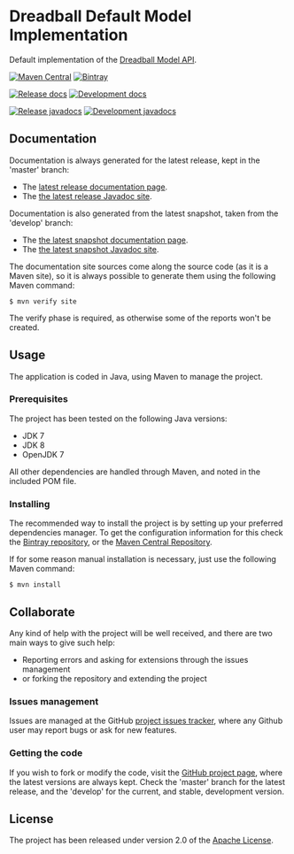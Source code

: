 # Dreadball Default Model Implementation

Default implementation of the [Dreadball Model API][dreadball-model-api].

[![Maven Central](https://img.shields.io/maven-central/v/com.wandrell.tabletop.dreadball/dreadball-model-default.svg)][maven-repo]
[![Bintray](https://api.bintray.com/packages/bernardo-mg/tabletop-toolkits/dreadball-model-default/images/download.svg)][bintray-repo]

[![Release docs](https://img.shields.io/badge/docs-release-blue.svg)][site-release]
[![Development docs](https://img.shields.io/badge/docs-develop-blue.svg)][site-develop]

[![Release javadocs](https://img.shields.io/badge/javadocs-release-blue.svg)][javadoc-release]
[![Development javadocs](https://img.shields.io/badge/javadocs-develop-blue.svg)][javadoc-develop]

## Documentation

Documentation is always generated for the latest release, kept in the 'master' branch:

- The [latest release documentation page][site-release].
- The [the latest release Javadoc site][javadoc-release].

Documentation is also generated from the latest snapshot, taken from the 'develop' branch:

- The [the latest snapshot documentation page][site-develop].
- The [the latest snapshot Javadoc site][javadoc-develop].

The documentation site sources come along the source code (as it is a Maven site), so it is always possible to generate them using the following Maven command:

```
$ mvn verify site
```

The verify phase is required, as otherwise some of the reports won't be created.

## Usage

The application is coded in Java, using Maven to manage the project.

### Prerequisites

The project has been tested on the following Java versions:
* JDK 7
* JDK 8
* OpenJDK 7

All other dependencies are handled through Maven, and noted in the included POM file.

### Installing

The recommended way to install the project is by setting up your preferred dependencies manager. To get the configuration information for this check the [Bintray repository][bintray-repo], or the [Maven Central Repository][maven-repo].

If for some reason manual installation is necessary, just use the following Maven command:

```
$ mvn install
```

## Collaborate

Any kind of help with the project will be well received, and there are two main ways to give such help:

- Reporting errors and asking for extensions through the issues management
- or forking the repository and extending the project

### Issues management

Issues are managed at the GitHub [project issues tracker][issues], where any Github user may report bugs or ask for new features.

### Getting the code

If you wish to fork or modify the code, visit the [GitHub project page][scm], where the latest versions are always kept. Check the 'master' branch for the latest release, and the 'develop' for the current, and stable, development version.

## License

The project has been released under version 2.0 of the [Apache License][license].

[dreadball-model-api]: https://github.com/Bernardo-MG/dreadball-model-api
[bintray-repo]: https://bintray.com/bernardo-mg/tabletop-toolkits/dreadball-model-default/view
[maven-repo]: http://mvnrepository.com/artifact/com.wandrell.tabletop.dreadball/dreadball-model-default
[issues]: https://github.com/bernardo-mg/dreadball-model/issues
[javadoc-develop]: http://docs.wandrell.com/development/maven/dreadball-model/apidocs
[javadoc-release]: http://docs.wandrell.com/maven/dreadball-model/apidocs
[license]: http://www.apache.org/licenses/LICENSE-2.0
[scm]: https://github.com/bernardo-mg/dreadball-model
[site-develop]: http://docs.wandrell.com/development/maven/dreadball-model
[site-release]: http://docs.wandrell.com/maven/dreadball-model
